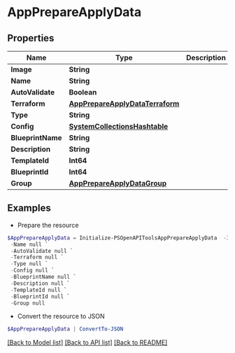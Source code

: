 # AppPrepareApplyData
## Properties

Name | Type | Description | Notes
------------ | ------------- | ------------- | -------------
**Image** | **String** |  | [optional] 
**Name** | **String** |  | [optional] 
**AutoValidate** | **Boolean** |  | [optional] 
**Terraform** | [**AppPrepareApplyDataTerraform**](AppPrepareApplyDataTerraform.md) |  | [optional] 
**Type** | **String** |  | [optional] 
**Config** | [**SystemCollectionsHashtable**](.md) |  | [optional] 
**BlueprintName** | **String** |  | [optional] 
**Description** | **String** |  | [optional] 
**TemplateId** | **Int64** |  | [optional] 
**BlueprintId** | **Int64** |  | [optional] 
**Group** | [**AppPrepareApplyDataGroup**](AppPrepareApplyDataGroup.md) |  | [optional] 

## Examples

- Prepare the resource
```powershell
$AppPrepareApplyData = Initialize-PSOpenAPIToolsAppPrepareApplyData  -Image null `
 -Name null `
 -AutoValidate null `
 -Terraform null `
 -Type null `
 -Config null `
 -BlueprintName null `
 -Description null `
 -TemplateId null `
 -BlueprintId null `
 -Group null
```

- Convert the resource to JSON
```powershell
$AppPrepareApplyData | ConvertTo-JSON
```

[[Back to Model list]](../README.md#documentation-for-models) [[Back to API list]](../README.md#documentation-for-api-endpoints) [[Back to README]](../README.md)

